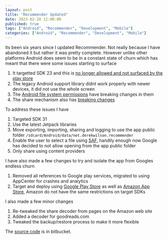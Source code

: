 ```yaml
---
layout: post
title: "Recommender Updated"
date: 2023-02-28 12:00:00
published: true
tags: ["Android", "Recommender", "Development", "Mobile"]
categories: ["Android", "Recommender", "Development", "Mobile"]
---
```


Its been six years since I updated Recommender. Not really because I have abandoned it but rather it was pretty complete. However unlike other platforms Android does seem to be in a constant state of churn which has meant that there were some issues starting to surface

1. It targetted SDK 23 and this is [no longer allowed and not surfaced by the play store][target-api]
1. The legacy Android support library didnt work properly with newer devices, it did not use the whole screen
1. The [Android file system permissions][file-permissions] have breaking changes in them
1. The share mechanism also has [breaking changes][file-sharing]

To address these issues I have

1. Targeted SDK 31
1. Use the latest Jetpack libraries
1. Move exporting, importing, sharing and logging to use the app public folder `/sdcard/Android/data/net.derekwilson.recommender`
1. Enable the user to select a file using [SAF][saf], handily enough now Google has decided to not allow opening from the app public folder 
1. Only share using content providers

I have also made a few changes to try and isolate the app from Googles endless churn

1. Removed all references to Google play services, migrated to using AppCenter for crashes and analytics
1. Target and deploy using [Google Play Store][recommender-play] as well as [Amazon App Store][recommender-amazon], Amazon do not have the same restrictions on target SDKs

I also made a few minor changes

1. Re-tweaked the share decoder from pages on the Amazon web site
1. Added a decoder for goodreads.com
1. Tweaked the backup/restore process to make it more flexible

The [source code][recommender-source] is in bitbucket.

[recommender-play]:     https://play.google.com/store/apps/details?id=net.derekwilson.recommender
[recommender-amazon]:   https://www.amazon.com/gp/product/B0BVPH5YMY
[recommender-source]:   https://bitbucket.org/derekwilson/recommender-android
[target-api]:           https://support.google.com/googleplay/android-developer/answer/11926878?hl=en
[file-permissions]:     https://developer.android.com/about/versions/11/privacy/storage
[file-sharing]:         https://developer.android.com/reference/android/os/FileUriExposedException
[saf]:                  https://developer.android.com/guide/topics/providers/document-provider
